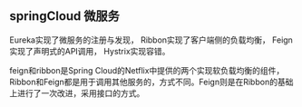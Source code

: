 springCloud 微服务
---------------------------

Eureka实现了微服务的注册与发现，
Ribbon实现了客户端侧的负载均衡，
Feign实现了声明式的API调用，
Hystrix实现容错。

feign和ribbon是Spring Cloud的Netflix中提供的两个实现软负载均衡的组件，Ribbon和Feign都是用于调用其他服务的，方式不同。Feign则是在Ribbon的基础上进行了一次改进，采用接口的方式。